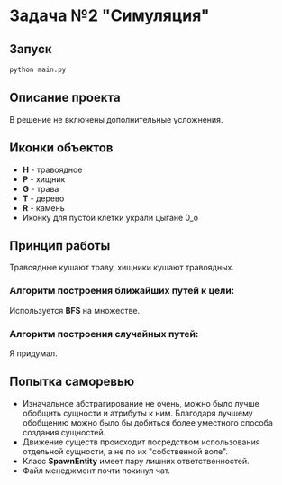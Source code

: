 # Задача №2 "Симуляция"

## Запуск
```sh
python main.py
```

## Описание проекта
В решение не включены дополнительные усложнения.

## Иконки объектов
- **H** - травоядное
- **P** - хищник
- **G** - трава
- **T** - дерево
- **R** - камень
- Иконку для пустой клетки украли цыгане 0_o

## Принцип работы
Травоядные кушают траву, хищники кушают травоядных.

### Алгоритм построения ближайших путей к цели:
Используется **BFS** на множестве.

### Алгоритм построения случайных путей:
Я придумал.

## Попытка саморевью
- Изначальное абстрагирование не очень, можно было лучше обобщить сущности и атрибуты к ним. Благодаря лучшему обобщению можно было бы добиться более уместного способа создания сущностей.
- Движение существ происходит посредством использования отдельной сущности, а не по их "собственной воле".
- Класс **SpawnEntity** имеет пару лишних ответственностей.
- Файл менеджмент почти покинул чат.

